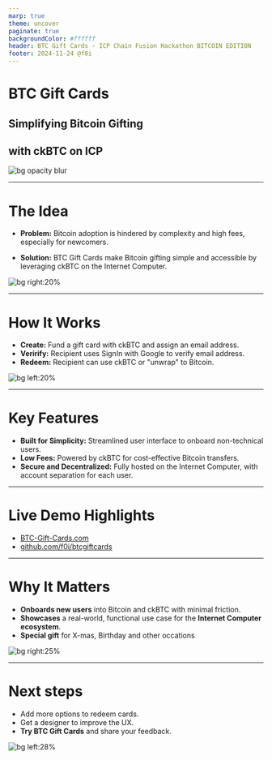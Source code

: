 ```yaml
---
marp: true
theme: uncover
paginate: true
backgroundColor: #ffffff
header: BTC Gift Cards - ICP Chain Fusion Hackathon BITCOIN EDITION
footer: 2024-11-24 @f0i
---
```


# BTC Gift Cards

## Simplifying Bitcoin Gifting
## with ckBTC on ICP

![bg opacity blur](https://btc-gift-cards.com/themes/icp-earth.jpeg)

---

# The Idea

- **Problem:**
Bitcoin adoption is hindered by complexity and high fees, especially for newcomers.

- **Solution:**
BTC Gift Cards make Bitcoin gifting simple and accessible by leveraging ckBTC on the Internet Computer.


![bg right:20%](https://btc-gift-cards.com/themes/btc-future.jpeg)

---

# How It Works

- **Create:** Fund a gift card with ckBTC and assign an email address.
- **Verirify:** Recipient uses SignIn with Google to verify email address.
- **Redeem:** Recipient can use ckBTC or "unwrap" to Bitcoin.

![bg left:20%](https://btc-gift-cards.com/themes/icp-btc.jpeg)

---

# Key Features

- **Built for Simplicity:** Streamlined user interface to onboard non-technical users.
- **Low Fees:** Powered by ckBTC for cost-effective Bitcoin transfers.
- **Secure and Decentralized:** Fully hosted on the Internet Computer, with account separation for each user.


---

# Live Demo Highlights

- [BTC-Gift-Cards.com](https://btc-gift-cards.com)
- [github.com/f0i/btcgiftcards](https://github.com/f0i/btcgiftcards)

---

# Why It Matters

- **Onboards new users** into Bitcoin and ckBTC with minimal friction.
- **Showcases** a real-world, functional use case for the **Internet Computer ecosystem**.
- **Special gift** for X-mas, Birthday and other occations

![bg right:25%](https://btc-gift-cards.com/themes/xmas-gift.jpg)

---

# Next steps

- Add more options to redeem cards.
- Get a designer to improve the UX.
- **Try BTC Gift Cards** and
  share your feedback.

![bg left:28%](https://btc-gift-cards.com/themes/xmas-thankyou.jpg)
